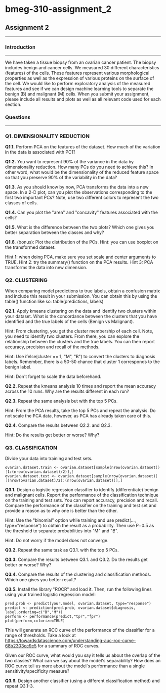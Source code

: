 # bmeg-310-assignment_2
## Assignment 2

---

### Introduction

---

We have taken a tissue biopsy from an ovarian cancer patient. The biopsy includes benign and cancer cells. We measured 30 different characteristics
(features) of the cells. These features represent various morphological properties as well as the expression of various proteins on the surface of the cell.
We would like to perform exploratory analysis of the measured features and see if we can design machine learning tools to separate the benign (B) and
malignant (M) cells.
When you submit your assignment, please include all results and plots as well as all relevant code used for each section.

### Questions

---

### Q1. DIMENSIONALITY REDUCTION

**Q1.1.** Perform PCA on the features of the dataset. How much of the variation in the data is associated with PC1?

**Q1.2.** You want to represent 90% of the variance in the data by dimensionality reduction. How many PCs do you need to achieve this? In other word, what would be the dimensionality of the reduced feature space so that you preserve 90% of the variability in the data?

**Q1.3.** As you should know by now, PCA transforms the data into a new space. In a 2-D plot, can you plot the observations corresponding to the first two important PCs? Note, use two different colors to represent the two classes of cells.

**Q1.4.** Can you plot the "area" and "concavity" features associated with the cells?

**Q1.5.** What is the difference between the two plots? Which one gives you better separation between the classes and why?

**Q1.6.** (bonus): Plot the distribution of the PCs. Hint: you can use boxplot on the transformed dataset.

Hint 1: when doing PCA, make sure you set scale and center arguments to TRUE.
Hint 2: try the summary() function on the PCA results.
Hint 3: PCA transforms the data into new dimension.

### Q2. CLUSTERING
When comparing model predictions to true labels, obtain a confusion matrix and include this result in your submission. You can obtain this by using the table() function like so: table(predictions, labels)

**Q2.1.** Apply kmeans clustering on the data and identify two clusters within your dataset. What is the concordance between the clusters that you have identified and the true labels of the cells (Benign vs Malignant).

Hint: From clustering, you get the cluster membership of each cell. Note, you need to identify two clusters. From there, you can explore the relationship
between the clusters and the true labels. You can then report accuracy, precision and recall of the methods.

Hint: Use ifelse(cluster == 1, "M", "B") to convert the clusters to diagnosis labels. Remember, there is a 50-50 chance that cluster 1 corresponds to the
benign label.

Hint: Don't forget to scale the data beforehand.

**Q2.2.** Repeat the kmeans analysis 10 times and report the mean accuracy across the 10 runs. Why are the results different in each run?

**Q2.3.** Repeat the same analysis but with the top 5 PCs.

Hint: From the PCA results, take the top 5 PCs and repeat the analysis. Do not scale the PCA data, however, as PCA has already taken care of this.

**Q2.4.** Compare the results between Q2.2. and Q2.3.

Hint: Do the results get better or worse? Why?

### Q3. CLASSIFICATION

Divide your data into training and test sets.

```
ovarian.dataset.train <- ovarian.dataset[sample(nrow(ovarian.dataset))[1:(nrow(ovarian.dataset)/2)],]
ovarian.dataset.test <- ovarian.dataset[sample(nrow(ovarian.dataset))[(nrow(ovarian.dataset)/2):(nrow(ovarian.dataset))],]
```

**Q3.1.** Design a logistic regression classifier to identify (differentiate) benign and malignant cells. Report the performance of the classification technique on the training and test sets. You can report accuracy, precision and recall. Compare the performance of the classifier on the training and test set and provide a reason as to why one is better than the other.

Hint: Use the "binomial" option while training and use predict(..., type="response") to obtain the result as a probability. Then use P=0.5 as the threshold to separate probabilities into "M" and "B".

Hint: Do not worry if the model does not converge.

**Q3.2.** Repeat the same task as Q3.1. with the top 5 PCs.

**Q3.3.** Compare the results between Q3.1. and Q3.2. Do the results get better or worse? Why?

**Q3.4.** Compare the results of the clustering and classification methods. Which one gives you better result?

**Q3.5.** Install the library "ROCR" and load it. Then, run the following lines using your trained logistic regression model:

```
pred.prob <- predict(your.model, ovarian.dataset, type="response")
predict <- prediction(pred.prob, ovarian.dataset$diagnosis, label.ordering=c("B","M"))
perform <- performance(predict,"tpr","fpr")
plot(perform,colorize=TRUE)
```

This will generate an ROC curve of the performance of the classifier for a range of thresholds. Take a look at https://towardsdatascience.com/understanding-auc-roc-curve-68b2303cc9c5 for a summary of ROC curves.

Given our ROC curve, what would you say it tells us about the overlap of the two classes? What can we say about the model's separability? How does an ROC curve tell us more about the model's performance than a single sensitivity/specificity measure?

**Q3.6.** Design another classifier (using a different classification method) and repeat Q3.1-3.
